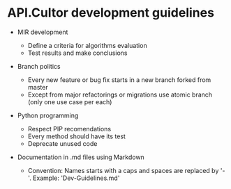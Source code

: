 # API.Cultor development guidelines

* MIR development
  * Define a criteria for algorithms evaluation
  * Test results and make conclusions

* Branch politics
  * Every new feature or bug fix starts in a new branch forked from master
  * Except from major refactorings or migrations use atomic branch (only one use case per each)

* Python programming
  * Respect PIP recomendations
  * Every method should have its test
  * Deprecate unused code

* Documentation in .md files using Markdown
  * Convention: Names starts with a caps and spaces are replaced by '-'. Example: 'Dev-Guidelines.md'

